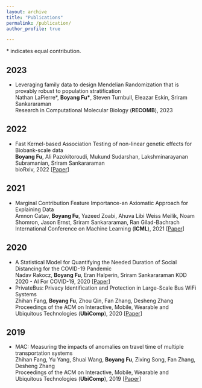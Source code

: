 ```yaml
---
layout: archive
title: "Publications"
permalink: /publication/
author_profile: true

---
```


\* indicates equal contribution.

## 2023
- Leveraging family data to design Mendelian Randomization that is provably robust to population stratification   
Nathan LaPierre*, **Boyang Fu\***, Steven Turnbull, Eleazar Eskin, Sriram Sankararaman  
Research in Computational Molecular Biology (**RECOMB**), 2023

## 2022
- Fast Kernel-based Association Testing of non-linear genetic effects for Biobank-scale data  
**Boyang Fu**, Ali Pazokitoroudi, Mukund Sudarshan, Lakshminarayanan Subramanian, Sriram Sankararaman   
bioRxiv, 2022 \[[Paper](
(https://www.biorxiv.org/content/10.1101/2022.04.13.488214v1.full.pdf))\] 

## 2021
- Marginal Contribution Feature Importance-an Axiomatic Approach for Explaining Data  
Amnon Catav, **Boyang Fu**, Yazeed Zoabi, Ahuva Libi Weiss Meilik, Noam Shomron, Jason Ernst, Sriram Sankararaman, Ran Gilad-Bachrach   
International Conference on Machine Learning (**ICML**), 2021 \[[Paper](
http://proceedings.mlr.press/v139/catav21a/catav21a.pdf)\]

## 2020
- A Statistical Model for Quantifying the Needed Duration of Social Distancing for the COVID-19 Pandemic  
Nadav Rakocz, **Boyang Fu**, Eran Halperin, Sriram Sankararaman 
KDD 2020 - AI For COVID-19, 2020 \[[Paper](
https://web.cs.ucla.edu/~sriram/pdf/rakocz.kdd.2020.pdf)\]
- PrivateBus: Privacy Identification and Protection in Large-Scale Bus WiFi Systems   
Zhihan Fang, **Boyang Fu**, Zhou Qin, Fan Zhang, Desheng Zhang  
Proceedings of the ACM on Interactive, Mobile, Wearable and Ubiquitous Technologies (**UbiComp**), 2020 \[[Paper](
https://dl.acm.org/doi/pdf/10.1145/3380990)\] 

## 2019
- MAC: Measuring the impacts of anomalies on travel time of multiple transportation systems   
Zhihan Fang, Yu Yang, Shuai Wang, **Boyang Fu**, Zixing Song, Fan Zhang, Desheng Zhang  
Proceedings of the ACM on Interactive, Mobile, Wearable and Ubiquitous Technologies (**UbiComp**), 2019 \[[Paper](https://dl.acm.org/doi/pdf/10.1145/3328913)\]
